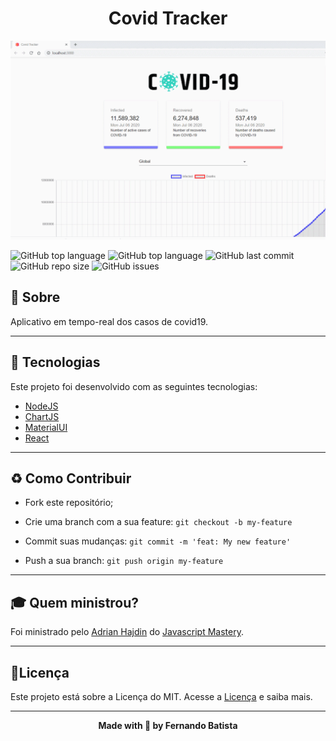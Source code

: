 <h1 align="center">Covid Tracker</h1>
<p align="center">
<img src="./.github/CovidTracker.gif"/>
</p>



![GitHub top language](https://img.shields.io/github/languages/count/Nandosbx/Covid-Tracker) 
![GitHub top language](https://img.shields.io/github/languages/top/Nandosbx/Covid-Tracker) ![GitHub last commit](https://img.shields.io/github/last-commit/Nandosbx/Covid-Tracker) ![GitHub repo size](https://img.shields.io/github/repo-size/Nandosbx/Covid-Tracker) ![GitHub issues](https://img.shields.io/github/issues/Nandosbx/Covid-Tracker)


  

<h2>📖 Sobre</h2>

 Aplicativo em tempo-real dos casos de covid19.

------------

<h2>🚀 Tecnologias</h2>

Este projeto foi desenvolvido com as seguintes tecnologias:
- [NodeJS](https://nodejs.org/en/ "NodeJs")
- [ChartJS](https://www.chartjs.org/ "Socket.io")
- [MaterialUI](https://material-ui.com/pt/ "Socket.io")
- [React](https://reactjs.org/ "React")


------------


<h2>♻️ Como Contribuir</h2>

- Fork este repositório;

- Crie uma branch com a sua feature: `git checkout -b my-feature`

- Commit suas mudanças: `git commit -m 'feat: My new feature'`

- Push a sua branch: `git push origin my-feature`

------------

<h2>🎓 Quem ministrou?</h2>
Foi ministrado pelo <a href="https://github.com/adrianhajdin">Adrian Hajdin</a> do <a href="https://www.buymeacoffee.com/JSMastery">Javascript Mastery</a>.

------------


<h2>📃Licença</h2>

Este projeto está sobre a Licença do MIT. Acesse a <a href="https://github.com/Nandosbx/Chat-App/blob/master/LICENSE.md">Licença</a> e saiba mais.

------------


<footer align="center">
 <strong align="center">Made with 💜 by Fernando Batista</strong>
</footer>